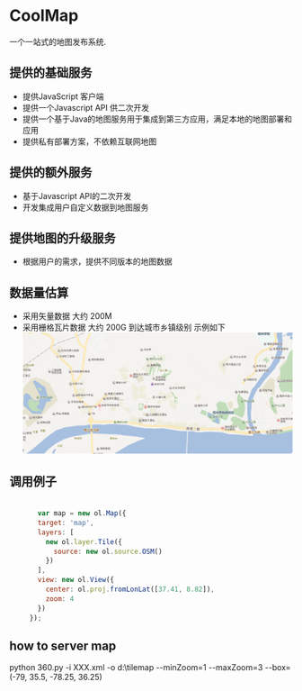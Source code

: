 # CoolMap
一个一站式的地图发布系统.

## 提供的基础服务
- 提供JavaScript 客户端
- 提供一个Javascript API 供二次开发
- 提供一个基于Java的地图服务用于集成到第三方应用，满足本地的地图部署和应用
- 提供私有部署方案，不依赖互联网地图

## 提供的额外服务
- 基于Javascript API的二次开发
- 开发集成用户自定义数据到地图服务

## 提供地图的升级服务
- 根据用户的需求，提供不同版本的地图数据

## 数据量估算
- 采用矢量数据 大约 200M
- 采用栅格瓦片数据 大约 200G 到达城市乡镇级别 示例如下
  ![地图示例](doc/map_example.png)
  
##  调用例子

```javascript

       var map = new ol.Map({
       target: 'map',
       layers: [
         new ol.layer.Tile({
           source: new ol.source.OSM()
         })
       ],
       view: new ol.View({
         center: ol.proj.fromLonLat([37.41, 8.82]),
         zoom: 4
       })
     });

```  

## how to server map

python 360.py -i XXX.xml -o d:\tilemap  --minZoom=1 --maxZoom=3 --box=(-79, 35.5, -78.25, 36.25)



